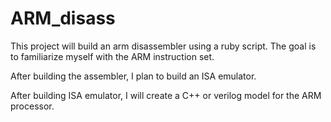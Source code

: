 ARM_disass
==========

This project will build an arm disassembler using a ruby script. The goal is to familiarize myself with the ARM instruction set.

After building the assembler, I plan to build an ISA emulator.

After building ISA emulator, I will create a C++ or verilog model for the ARM processor.
